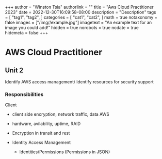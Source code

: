 +++
author = "Winston Tsia"
authorlink = ""
title = "Aws Cloud Practitioner 2023"
date = 2022-12-30T16:09:58-08:00
description = "Description"
tags = [
    "tag1",
    "tag2",
]
categories = [
    "cat1",
    "cat2",
]
math = true
notaxonomy = false
images = ["/img/<folder>/example.jpg"]
imagetext = "An example text for an image you could add!"
hidden = true
norobots = true
nodate = true
hidemeta = false
+++

# AWS Cloud Practitioner
## Unit 2
Identify AWS access management/ Identify resources for security support
### Responsibilities
Client
- client side encryption, network traffic, data
AWS
- hardware, avilability, uptime, RAID

- Encryption in transit and rest 

- Identity Access Management
   - Identities/Permissions (Permissions in JSON)
